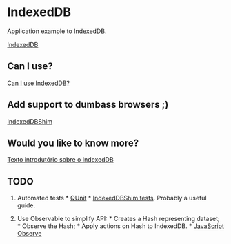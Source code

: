 # IndexedDB

Application example to IndexedDB.

[IndexedDB](http://www.w3.org/TR/IndexedDB)

## Can I use?

[Can I use IndexedDB?](http://caniuse.com/indexeddb)

## Add support to dumbass browsers ;)

[IndexedDBShim](http://nparashuram.com/IndexedDBShim/)

## Would you like to know more?

[Texto introdutório sobre o IndexedDB](http://bit.ly/1qWagK2)

## TODO

  1. Automated tests
    * [QUnit](http://qunitjs.com/intro/#building-unit-tests)
    * [IndexedDBShim tests](https://github.com/axemclion/IndexedDBShim). Probably a useful guide.
    
  1. Use Observable to simplify API:
    * Creates a Hash representing dataset;
    * Observe the Hash;
    * Apply actions on Hash to IndexedDB.
    * [JavaScript Observe](http://www.html5rocks.com/en/tutorials/es7/observe/)
